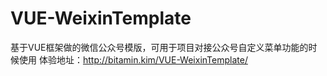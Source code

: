 # VUE-WeixinTemplate
基于VUE框架做的微信公众号模版，可用于项目对接公众号自定义菜单功能的时候使用
体验地址：http://bitamin.kim/VUE-WeixinTemplate/
